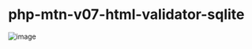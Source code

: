 # php-mtn-v07-html-validator-sqlite

![image](https://github.com/winofsql/php-mtn-v07-html-validator-sqlite/assets/1501327/f5aabe1f-ae60-4cab-b41e-a35d1d2de31c)


